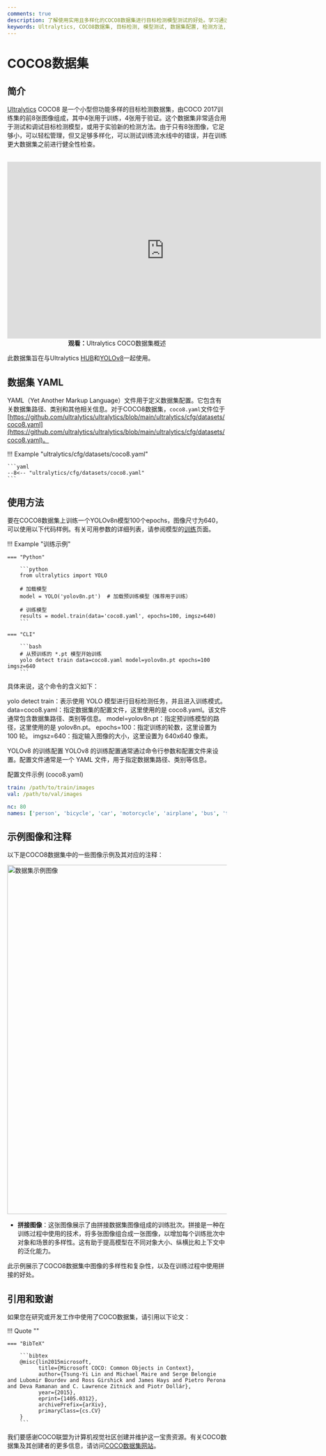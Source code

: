 ```yaml
---
comments: true
description: 了解使用实用且多样化的COCO8数据集进行目标检测模型测试的好处。学习通过Ultralytics HUB和YOLOv8配置和使用该数据集的方法。
keywords: Ultralytics, COCO8数据集, 目标检测, 模型测试, 数据集配置, 检测方法, 健全性检查, 训练流水线, YOLOv8
---
```


# COCO8数据集

## 简介

[Ultralytics](https://ultralytics.com) COCO8 是一个小型但功能多样的目标检测数据集，由COCO 2017训练集的前8张图像组成，其中4张用于训练，4张用于验证。这个数据集非常适合用于测试和调试目标检测模型，或用于实验新的检测方法。由于只有8张图像，它足够小，可以轻松管理，但又足够多样化，可以测试训练流水线中的错误，并在训练更大数据集之前进行健全性检查。

<p align="center">
  <br>
  <iframe loading="lazy" width="720" height="405" src="https://www.youtube.com/embed/uDrn9QZJ2lk"
    title="YouTube视频播放器" frameborder="0"
    allow="accelerometer; autoplay; clipboard-write; encrypted-media; gyroscope; picture-in-picture; web-share"
    allowfullscreen>
  </iframe>
  <br>
  <strong>观看：</strong>Ultralytics COCO数据集概述
</p>

此数据集旨在与Ultralytics [HUB](https://hub.ultralytics.com)和[YOLOv8](https://github.com/ultralytics/ultralytics)一起使用。

## 数据集 YAML

YAML（Yet Another Markup Language）文件用于定义数据集配置。它包含有关数据集路径、类别和其他相关信息。对于COCO8数据集，`coco8.yaml`文件位于[https://github.com/ultralytics/ultralytics/blob/main/ultralytics/cfg/datasets/coco8.yaml](https://github.com/ultralytics/ultralytics/blob/main/ultralytics/cfg/datasets/coco8.yaml)。

!!! Example "ultralytics/cfg/datasets/coco8.yaml"

    ```yaml
    --8<-- "ultralytics/cfg/datasets/coco8.yaml"
    ```

## 使用方法

要在COCO8数据集上训练一个YOLOv8n模型100个epochs，图像尺寸为640，可以使用以下代码样例。有关可用参数的详细列表，请参阅模型的[训练](../../modes/train.md)页面。

!!! Example "训练示例"

    === "Python"

        ```python
        from ultralytics import YOLO

        # 加载模型
        model = YOLO('yolov8n.pt')  # 加载预训练模型（推荐用于训练）

        # 训练模型
        results = model.train(data='coco8.yaml', epochs=100, imgsz=640)
        ```

    === "CLI"

        ```bash
        # 从预训练的 *.pt 模型开始训练
        yolo detect train data=coco8.yaml model=yolov8n.pt epochs=100 imgsz=640
        ```

具体来说，这个命令的含义如下：

yolo detect train：表示使用 YOLO 模型进行目标检测任务，并且进入训练模式。
data=coco8.yaml：指定数据集的配置文件，这里使用的是 coco8.yaml。该文件通常包含数据集路径、类别等信息。
model=yolov8n.pt：指定预训练模型的路径，这里使用的是 yolov8n.pt。
epochs=100：指定训练的轮数，这里设置为 100 轮。
imgsz=640：指定输入图像的大小，这里设置为 640x640 像素。

YOLOv8 的训练配置
YOLOv8 的训练配置通常通过命令行参数和配置文件来设置。配置文件通常是一个 YAML 文件，用于指定数据集路径、类别等信息。

配置文件示例 (coco8.yaml)
```yaml
train: /path/to/train/images
val: /path/to/val/images

nc: 80
names: ['person', 'bicycle', 'car', 'motorcycle', 'airplane', 'bus', 'train', 'truck', 'boat', 'traffic light', 'fire hydrant', 'stop sign', 'parking meter', 'bench', 'bird', 'cat', 'dog', 'horse', 'sheep', 'cow', 'elephant', 'bear', 'zebra', 'giraffe', 'backpack', 'umbrella', 'handbag', 'tie', 'suitcase', 'frisbee', 'skis', 'snowboard', 'sports ball', 'kite', 'baseball bat', 'baseball glove', 'skateboard', 'surfboard', 'tennis racket', 'bottle', 'wine glass', 'cup', 'fork', 'knife', 'spoon', 'bowl', 'banana', 'apple', 'sandwich', 'orange', 'broccoli', 'carrot', 'hot dog', 'pizza', 'donut', 'cake', 'chair', 'couch', 'potted plant', 'bed', 'dining table', 'toilet', 'tv', 'laptop', 'mouse', 'remote', 'keyboard', 'cell phone', 'microwave', 'oven', 'toaster', 'sink', 'refrigerator', 'book', 'clock', 'vase', 'scissors', 'teddy bear', 'hair drier', 'toothbrush']
```

## 示例图像和注释

以下是COCO8数据集中的一些图像示例及其对应的注释：

<img src="https://user-images.githubusercontent.com/26833433/236818348-e6260a3d-0454-436b-83a9-de366ba07235.jpg" alt="数据集示例图像" width="800">

- **拼接图像**：这张图像展示了由拼接数据集图像组成的训练批次。拼接是一种在训练过程中使用的技术，将多张图像组合成一张图像，以增加每个训练批次中对象和场景的多样性。这有助于提高模型在不同对象大小、纵横比和上下文中的泛化能力。

此示例展示了COCO8数据集中图像的多样性和复杂性，以及在训练过程中使用拼接的好处。

## 引用和致谢

如果您在研究或开发工作中使用了COCO数据集，请引用以下论文：

!!! Quote ""

    === "BibTeX"

        ```bibtex
        @misc{lin2015microsoft,
              title={Microsoft COCO: Common Objects in Context},
              author={Tsung-Yi Lin and Michael Maire and Serge Belongie and Lubomir Bourdev and Ross Girshick and James Hays and Pietro Perona and Deva Ramanan and C. Lawrence Zitnick and Piotr Dollár},
              year={2015},
              eprint={1405.0312},
              archivePrefix={arXiv},
              primaryClass={cs.CV}
        }
        ```

我们要感谢COCO联盟为计算机视觉社区创建并维护这一宝贵资源。有关COCO数据集及其创建者的更多信息，请访问[COCO数据集网站](https://cocodataset.org/#home)。
